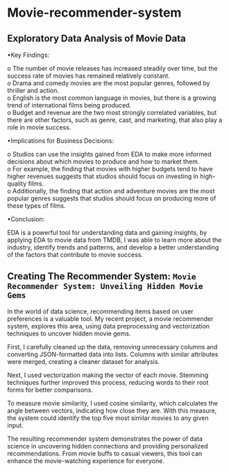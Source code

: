 # Movie-recommender-system

## Exploratory Data Analysis of Movie Data

•Key Findings:

o  The number of movie releases has increased steadily over time, but the success rate of movies has remained relatively constant.\
o  Drama and comedy movies are the most popular genres, followed by thriller and action.\
o  English is the most common language in movies, but there is a growing trend of international films being produced.\
o  Budget and revenue are the two most strongly correlated variables, but there are other factors, such as genre, cast, and marketing, that also play a role in movie success.

•Implications for Business Decisions:

o  Studios can use the insights gained from EDA to make more informed decisions about which movies to produce and how to market them.\
o  For example, the finding that movies with higher budgets tend to have higher revenues suggests that studios should focus on investing in high-quality films.\
o  Additionally, the finding that action and adventure movies are the most popular genres suggests that studios should focus on producing more of these types of films.

•Conclusion:

EDA is a powerful tool for understanding data and gaining insights, by applying EDA to movie data from TMDB, I was able to learn more about the industry, identify trends and patterns, and develop a better understanding of the factors that contribute to movie success.


## Creating The Recommender System: `Movie Recommender System: Unveiling Hidden Movie Gems`

In the world of data science, recommending items based on user preferences is a valuable tool. My recent project, a movie recommender system, explores this area, using data preprocessing and vectorization techniques to uncover hidden movie gems.

First, I carefully cleaned up the data, removing unnecessary columns and converting JSON-formatted data into lists. Columns with similar attributes were merged, creating a cleaner dataset for analysis.

Next, I used vectorization making the vector of each movie. Stemming techniques further improved this process, reducing words to their root forms for better comparisons.

To measure movie similarity, I used cosine similarity, which calculates the angle between vectors, indicating how close they are. With this measure, the system could identify the top five most similar movies to any given input.

The resulting recommender system demonstrates the power of data science in uncovering hidden connections and providing personalized recommendations. From movie buffs to casual viewers, this tool can enhance the movie-watching experience for everyone.

